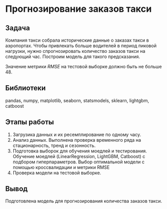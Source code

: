 # Прогнозирование заказов такси

## Задача

Компания такси собрала исторические данные о заказах такси в аэропортах. Чтобы привлекать больше водителей в период пиковой нагрузки, нужно спрогнозировать количество заказов такси на следующий час. 
Построим модель для такого предсказания.

Значение метрики *RMSE* на тестовой выборке должно быть не больше 48.

## Библиотеки

pandas, numpy, matplotlib, seaborn, statsmodels, sklearn, lightgbm, catboost

## Этапы работы

1. Загрузика данных и их ресемплирование по одному часу.
2. Анализ данных. Выполнена проверка временного ряда на стационарность, тренд и сезонность.
3. Подготовка выборок для обучения моедлей и тестирования. Обучение моедлей (LinearRegression, LightGBM, Catboost) с подбором гиперпараметров. Выбор оптимальной модели с помощью кроссвалидации и метрики RMSE
4. Проверка модели на тестовой выборке.

## Вывод
Подготовлена модель для прогнозирования количества заказов такси.
